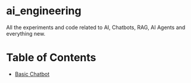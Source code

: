 # ai_engineering

All the experiments and code related to AI, Chatbots, RAG, AI Agents and everything new.

# Table of Contents

- [Basic Chatbot](#https://github.com/aritranag/ai_engineering/tree/main/1-chatbot-local)
